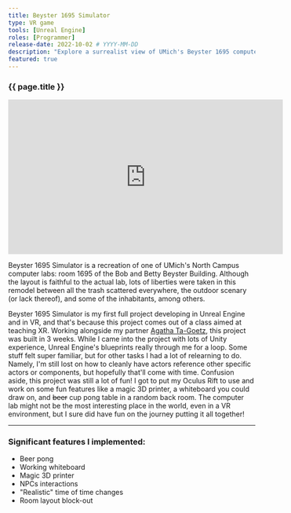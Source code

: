 ```yaml
---
title: Beyster 1695 Simulator
type: VR game
tools: [Unreal Engine]
roles: [Programmer]
release-date: 2022-10-02 # YYYY-MM-DD
description: "Explore a surrealist view of UMich's Beyster 1695 computer lab in the world of VR!"
featured: true
---
```


### {{ page.title }}

<div style="text-align: center; padding: 0; border: 0; margin: 0;">
  <iframe width="560" height="315" src="https://www.youtube.com/embed/pWjux4_e9wo" title="YouTube video player" frameborder="0" allow="accelerometer; autoplay; clipboard-write; encrypted-media; gyroscope; picture-in-picture" allowfullscreen></iframe>
</div>

Beyster 1695 Simulator is a recreation of one of UMich's North Campus computer labs: room 1695 of the Bob and Betty Beyster Building. Although the layout is faithful to the actual lab, lots of liberties were taken in this remodel between all the trash scattered everywhere, the outdoor scenary (or lack thereof), and some of the inhabitants, among others.

Beyster 1695 Simulator is my first full project developing in Unreal Engine and in VR, and that's because this project comes out of a class aimed at teaching XR. Working alongside my partner [Agatha Ta-Goetz](https://github.com/agathata), this project was built in 3 weeks. While I came into the project with lots of Unity experience, Unreal Engine's blueprints really through me for a loop. Some stuff felt super familiar, but for other tasks I had a lot of relearning to do. Namely, I'm still lost on how to cleanly have actors reference other specific actors or components, but hopefully that'll come with time. Confusion aside, this project was still a lot of fun! I got to put my Oculus Rift to use and work on some fun features like a magic 3D printer, a whiteboard you could draw on, and ~~beer~~ cup pong table in a random back room. The computer lab might not be the most interesting place in the world, even in a VR environment, but I sure did have fun on the journey putting it all together!

---

### Significant features I implemented:
* Beer pong
* Working whiteboard
* Magic 3D printer
* NPCs interactions
* "Realistic" time of time changes
* Room layout block-out
